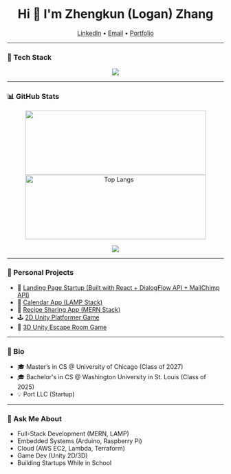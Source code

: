 <h1 align="center">Hi 👋 I'm Zhengkun (Logan) Zhang</h1>

<p align="center">
  <a href="https://www.linkedin.com/in/zhengkun-zhang-404b77229/" target="_blank">LinkedIn</a> • 
  <a href="mailto:loganzhang2016@gmail.com">Email</a> • 
  <a href="https://loganzzz7.github.io/portfolio/" target="_blank">Portfolio</a>
</p>

---

### 🧰 Tech Stack  
<p align="center">
  <img src="https://skillicons.dev/icons?i=python,cpp,c,html,css,js,java,cs,react,nodejs,mongodb,mysql,php,aws,docker,linux,bash,arduino,raspberrypi,androidstudio,unity,github" />
</p>

---

### 📊 GitHub Stats  
<p align="center">
  <img src="https://github-readme-stats.vercel.app/api?username=loganzzz7&show_icons=true&count_private=true&theme=radical" width="420" height="150"/>
  <img src="https://github-readme-stats.vercel.app/api/top-langs/?username=loganzzz7&layout=compact&theme=radical" alt="Top Langs" width="420" height="150"/>
</p>
<p align="center">
  <img src="https://github-profile-trophy.vercel.app/?username=loganzzz7&theme=radical&no-bg=true&margin-w=10&column=4" />
</p>

---

### 🚀 Personal Projects

- 🔌 [Landing Page Startup (Built with React + DialogFlow API + MailChimp API)](https://github.com/loganzzz7/portchargers.info)
- 📅 [Calendar App (LAMP Stack)](https://github.com/loganzzz7/calendar-app)
- 🥘 [Recipe Sharing App (MERN Stack)](https://github.com/loganzzz7/recipe-sharing-app)
- 🕹️ [2D Unity Platformer Game](https://ottoma.itch.io/finalproject)
- 🧟 [3D Unity Escape Room Game](https://ioleg.itch.io/backrooms)

---

### 📝 Bio

- 🎓 Master’s in CS @ University of Chicago (Class of 2027)
- 🎓 Bachelor's in CS @ Washington University in St. Louis (Class of 2025)
- 💡 Port LLC (Startup)

---

### 💬 Ask Me About

- Full-Stack Development (MERN, LAMP)
- Embedded Systems (Arduino, Raspberry Pi)
- Cloud (AWS EC2, Lambda, Terraform)
- Game Dev (Unity 2D/3D)
- Building Startups While in School
